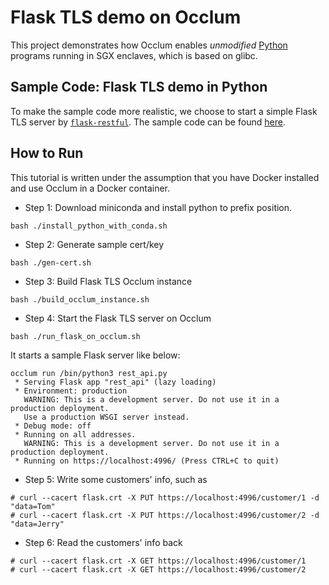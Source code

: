 # Flask TLS demo on Occlum

This project demonstrates how Occlum enables _unmodified_ [Python](https://www.python.org) programs running in SGX enclaves, which is based on glibc.

## Sample Code: Flask TLS demo in Python

To make the sample code more realistic, we choose to start a simple Flask TLS server by [`flask-restful`](https://flask-restful.readthedocs.io/en/latest/quickstart.html). The sample code can be found [here](rest_api.py).

## How to Run

This tutorial is written under the assumption that you have Docker installed and use Occlum in a Docker container.

* Step 1: Download miniconda and install python to prefix position.
```
bash ./install_python_with_conda.sh
```

* Step 2: Generate sample cert/key
```
bash ./gen-cert.sh
```

* Step 3: Build Flask TLS Occlum instance
```
bash ./build_occlum_instance.sh
```

* Step 4: Start the Flask TLS server on Occlum
```
bash ./run_flask_on_occlum.sh
```
It starts a sample Flask server like below:
```
occlum run /bin/python3 rest_api.py
 * Serving Flask app "rest_api" (lazy loading)
 * Environment: production
   WARNING: This is a development server. Do not use it in a production deployment.
   Use a production WSGI server instead.
 * Debug mode: off
 * Running on all addresses.
   WARNING: This is a development server. Do not use it in a production deployment.
 * Running on https://localhost:4996/ (Press CTRL+C to quit)
 ```

* Step 5: Write some customers' info, such as
```
# curl --cacert flask.crt -X PUT https://localhost:4996/customer/1 -d "data=Tom"
# curl --cacert flask.crt -X PUT https://localhost:4996/customer/2 -d "data=Jerry"
```

* Step 6: Read the customers' info back
```
# curl --cacert flask.crt -X GET https://localhost:4996/customer/1
# curl --cacert flask.crt -X GET https://localhost:4996/customer/2
```